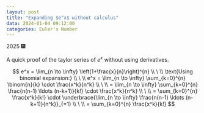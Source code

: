 ```yaml
---
layout: post
title: "Expanding $e^x$ without calculus"
data: 2024-01-04 09:12:00 
categories: Euler's Number
---
```


2025 🎆

A quick proof of the taylor series of $e^x$ without using derivatives.

$$
e^x = \lim_{n \to \infty} \left(1+\frac{x}{n}\right)^{n} \\
\ \\
\text{Using binomial expansion:} \\
\ \\
e^x = \lim_{n \to \infty} \sum_{k=0}^{n} \binom{n}{k} \cdot \frac{x^k}{n^k}  \\
\ \\
= \lim_{n \to \infty} \sum_{k=0}^{n} \frac{n(n-1) \ldots (n-k+1)}{k!} \cdot \frac{x^k}{n^k} \\
\ \\
= \sum_{k=0}^{n} \frac{x^k}{k!} \cdot \underbrace{\lim_{n \to \infty} \frac{n(n-1) \ldots (n-k+1)}{n^k}}_{=1} \\
\ \\
= \sum_{k=0}^{n} \frac{x^k}{k!}
$$

